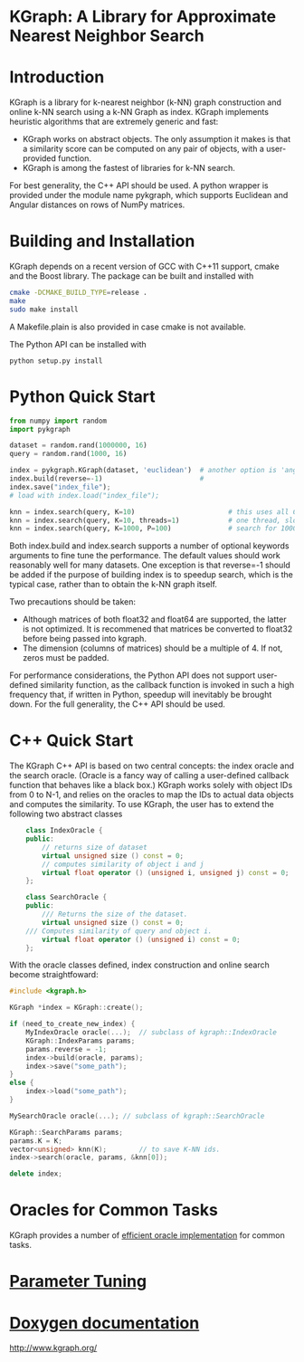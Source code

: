 KGraph: A Library for Approximate Nearest Neighbor Search
=========================================================

# Introduction

KGraph is a library for k-nearest neighbor (k-NN) graph construction and
online k-NN search using a k-NN Graph as index.  KGraph implements 
heuristic algorithms that are extremely generic and fast:
* KGraph works on abstract objects.  The only assumption it makes is
that a similarity score can be computed on any pair of objects, with
a user-provided function.
* KGraph is among the fastest of libraries for k-NN search.

For best generality, the C++ API should be used.  A python wrapper
is provided under the module name pykgraph, which supports Euclidean
and Angular distances on rows of NumPy matrices.



# Building and Installation

KGraph depends on a recent version of GCC with C++11 support, cmake
and the Boost library.  The package can be built and installed with
```sh
cmake -DCMAKE_BUILD_TYPE=release .
make
sudo make install
```

A Makefile.plain is also provided in case cmake is not available.

The Python API can be installed with
```
python setup.py install
```

# Python Quick Start

```python
from numpy import random
import pykgraph

dataset = random.rand(1000000, 16)
query = random.rand(1000, 16)

index = pykgraph.KGraph(dataset, 'euclidean')  # another option is 'angular'
index.build(reverse=-1)                        #
index.save("index_file");
# load with index.load("index_file");

knn = index.search(query, K=10)                       # this uses all CPU threads
knn = index.search(query, K=10, threads=1)            # one thread, slower
knn = index.search(query, K=1000, P=100)              # search for 1000-nn, no need to recompute index.
```

Both index.build and index.search supports a number of optional keywords
arguments to fine tune the performance.  The default values should work
reasonably well for many datasets.  One exception is that reverse=-1 should be
added if the purpose of building index is to speedup search, which is the
typical case, rather than to obtain the k-NN graph itself.

Two precautions should be taken:
* Although matrices of both float32 and float64 are supported, the latter is not optimized.  It is recommened that
matrices be converted to float32 before being passed into kgraph.
* The dimension (columns of matrices) should be a multiple of 4.  If not, zeros must be padded.

For performance considerations, the Python API does not support user-defined similarity function,
as the callback function is invoked in such a high frequency that, if written in Python, speedup will
inevitably be brought down.  For the full generality, the C++ API should be used.

# C++ Quick Start

The KGraph C++ API is based on two central concepts: the index oracle and the search oracle.
(Oracle is a fancy way of calling a user-defined callback function that behaves like a black box.)
KGraph works solely with object IDs from 0 to N-1, and relies on the oracles to map the IDs to
actual data objects and computes the similarity.  To use KGraph, the user has to extend the following
two abstract classes

```cpp
    class IndexOracle {
    public:
        // returns size of dataset
        virtual unsigned size () const = 0;
        // computes similarity of object i and j
        virtual float operator () (unsigned i, unsigned j) const = 0;
    };

    class SearchOracle {
    public:
        /// Returns the size of the dataset.
        virtual unsigned size () const = 0;
	/// Computes similarity of query and object i.
        virtual float operator () (unsigned i) const = 0;
    };
```

With the oracle classes defined, index construction and online search become straightfoward:

```cpp
#include <kgraph.h>

KGraph *index = KGraph::create();

if (need_to_create_new_index) {
    MyIndexOracle oracle(...);	// subclass of kgraph::IndexOracle
    KGraph::IndexParams params;  
    params.reverse = -1;
    index->build(oracle, params);
    index->save("some_path");
}
else {
    index->load("some_path");
}

MySearchOracle oracle(...);	// subclass of kgraph::SearchOracle

KGraph::SearchParams params;
params.K = K;
vector<unsigned> knn(K);    	// to save K-NN ids.
index->search(oracle, params, &knn[0]);

delete index;
```
# Oracles for Common Tasks

KGraph provides a number of [efficient oracle implementation](doc/oracle.md) for
common tasks. 

# [Parameter Tuning](doc/params.md)
# [Doxygen documentation](http://aaalgo.github.io/kgraph/doc/html/annotated.html)

http://www.kgraph.org/

